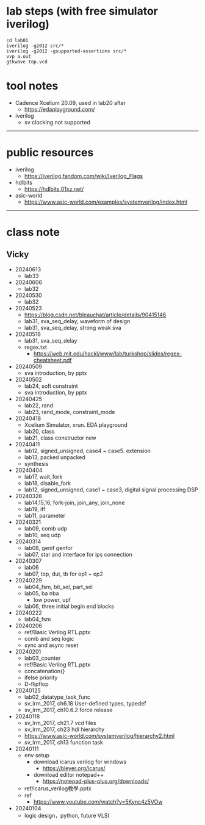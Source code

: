 # lab steps (with free simulator iverilog)
	cd lab01
	iverilog -g2012 src/*
	iverilog -g2012 -gsupported-assertions src/*
	vvp a.out
	gtkwave top.vcd
# tool notes
- Cadence Xcelium 20.09, used in lab20 after
	- https://edaplayground.com/
- iverilog
	- sv clocking not supported
---
# public resources
- iverilog
	- https://iverilog.fandom.com/wiki/Iverilog_Flags
- hdlbits
	- https://hdlbits.01xz.net/
- asic-world
	- https://www.asic-world.com/examples/systemverilog/index.html	
---
# class note

## Vicky
- 20240613
	- lab33
- 20240606
	- lab32
- 20240530
	- lab32
- 20240523
	- https://blog.csdn.net/bleauchat/article/details/90415146
	- lab31, sva_seq_delay, waveform of design 
	- lab31, sva_seq_delay, strong weak sva 
- 20240516
	- lab31, sva_seq_delay
	- regex.txt
		- https://web.mit.edu/hackl/www/lab/turkshop/slides/regex-cheatsheet.pdf
- 20240509
	- sva introduction, by pptx	
- 20240502
	- lab24, soft constraint
	- sva introduction, by pptx
- 20240425
	- lab22, rand
	- lab23, rand_mode, constraint_mode
- 20240418
	- Xcelium Simulator, xrun. EDA playground
	- lab20, class
	- lab21, class constructor new
- 20240411
	- lab12, signed_unsigned, case4 ~ case5. extension
	- lab13, packed unpacked
	- synthesis
- 20240404
	- lab17, wait_fork
	- lab18, disable_fork
	- lab12, signed_unsigned, case1 ~ case3, digital signal processing DSP
- 20240328
	- lab14,15,16, fork-join, join_any, join_none
	- lab19, iff
	- lab11, parameter
- 20240321
	- lab09, comb udp
	- lab10, seq udp
- 20240314
	- lab08, genif genfor
	- lab07, star and interface for ips connection
- 20240307
	- lab06
	- lab07, top, dut, tb for op1 + op2
- 20240229
	- lab04_fsm, bit_sel, part_sel
	- lab05, ba nba
		- low power, upf
	- lab06, three initial begin end blocks
- 20240222
	- lab04_fsm
- 20240206
	- ref/Basic Verilog RTL.pptx
	- comb and seq logic
	- sync and async reset
- 20240201
	- lab03_counter
	- ref/Basic Verilog RTL.pptx
	- concatenation{}
	- ifelse priority
	- D-flipflop
- 20240125
	- lab02_datatype_task_func
	- sv_lrm_2017, ch6.18 User-defined types, typedef
	- sv_lrm_2017, ch10.6.2 force release
- 20240118
	- sv_lrm_2017, ch21.7 vcd files
	- sv_lrm_2017, ch23 hdl hierarchy
	- https://www.asic-world.com/systemverilog/hierarchy2.html
	- sv_lrm_2017, ch13 function task
- 20240111
	- env setup
		- download icarus verilog for windows
			- https://bleyer.org/icarus/
		- download editor notepad++
			- https://notepad-plus-plus.org/downloads/
	- ref/icarus_verilog教學.pptx
	- ref
		- https://www.youtube.com/watch?v=5Kync4z5VOw
- 20240104
	- logic design，python, future VLSI

	